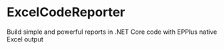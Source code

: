 # ExcelCodeReporter
Build simple and powerful reports in .NET Core code with EPPlus native Excel output
